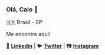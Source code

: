 ### Olá, __Caio__ 🦅

🇧🇷 Brasil - SP 

Me encontre aqui!

:briefcase: [__Linkedin__](https://www.linkedin.com/in/caio-willian-b4070ab6/) | :bird: [__Twitter__](https://twitter.com/caiowillianmor?lang=en) | :camera: [__Instagram__](https://www.instagram.com/cwillian40/?hl=pt-br)




